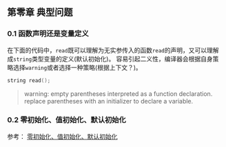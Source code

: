 ## 第零章 典型问题
### 0.1 函数声明还是变量定义
在下面的代码中，`read`既可以理解为无实参传入的函数`read`的声明，又可以理解成`string`类型变量的定义(默认初始化)。
容易引起二义性，编译器会根据自身策略选择`warning`或者选择一种策略(根据上下文？)。
```cpp
string read();
```
> warning: empty parentheses interpreted as a function declaration. replace parentheses with an initializer to declare a variable.

### 0.2 零初始化、值初始化、默认初始化
参考：
[零初始化、值初始化、默认初始化](https://stackoverflow.com/questions/1613341/what-do-the-following-phrases-mean-in-c-zero-default-and-value-initializat)
